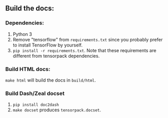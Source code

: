 
## Build the docs:

### Dependencies:
1. Python 3
2. Remove "tensorflow" from `requirements.txt` since you probably prefer to install TensorFlow by yourself.
3. `pip install -r requirements.txt`. Note that these requirements are different from tensorpack dependencies.

### Build HTML docs:
`make html`
will build the docs in `build/html`.

### Build Dash/Zeal docset

1. `pip install doc2dash`
2. `make docset` produces `tensorpack.docset`.
